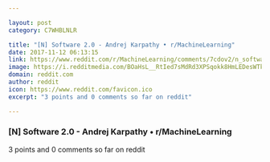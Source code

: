 ```yaml
---

layout: post
category: C7WHBLNLR

title: "[N] Software 2.0 - Andrej Karpathy • r/MachineLearning"
date: 2017-11-12 06:13:15
link: https://www.reddit.com/r/MachineLearning/comments/7cdov2/n_software_20_andrej_karpathy/
image: https://i.redditmedia.com/BOaHsL__RtIed7sMdRd3XPSqokk8HmLEDesWTkLUDhw.jpg?w=320&s=acd1f2faba4a81315fe875447a0a5c99
domain: reddit.com
author: reddit
icon: https://www.reddit.com/favicon.ico
excerpt: "3 points and 0 comments so far on reddit"

---
```


### [N] Software 2.0 - Andrej Karpathy • r/MachineLearning

3 points and 0 comments so far on reddit